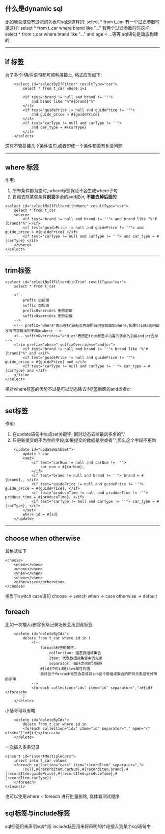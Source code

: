 ## 什么是dynamic sql

比如我获取没有过滤的列表时sql是这样的: select * from t_car
有一个过滤参数时是这样: select * from t_car where brand like "..."
有两个过滤参数时时这样: select * from t_car where brand like "..." and age < ...等等
sql语句是动态构建的

---

## if 标签
为了多个if条件语句都可顺利拼接上, 格式应当如下:
```
    <select id="selectByIfFilter" resultType="car"> 
        select * from t_car where 1=1
        
        <if test="brand != null and brand != ''">
            and brand like "%"#{brand}"%"
        </if>
        <if test="guidePrice != null and guidePrice != ''">
            and guide_price > #{guidePrice}
        </if>
        <if test="carType != null and carType != ''">
            and car_type = #{carType}
        </if>
    </select>
```

这样不管拼接几个条件语句,或者即使一个条件都没有也没问题

---

## where 标签
作用:
1. 所有条件都为空时, where标签保证不会生成where子句
2. 自动去除某些条件**前面**多余的and或or, **不能去掉后面的**

```
<select id="selectByIfFilterWithWhere" resultType="car">
    select * from t_car 
    <where>
        <if test="brand != null and brand != ''"> and brand like "%"#{brand}"%" </if>
        <if test="guidePrice != null and guidePrice != ''"> and guide_price > #{guidePrice} </if>
        <if test="carType != null and carType != ''"> and car_type = #{carType} </if>
    </where>
</select>
```

---

## trim标签

```
<select id="selectByIfFilterWithTrim" resultType="car"> 
    select * from t_car 

    <!-- 
        prefix 加前缀
        suffix 加后缀
        prefixOverrides 删除前缀
        suffixOverrides 删除后缀
    -->
    <!-- prefix="where"表示在trim标签内部所有内容前面加where,如果trim标签内部没有内容输出则不输出where -->
    <!-- suffixOverrides="and|or"表示把trim标签中内容的多余的后缀and|or去掉 -->
    <trim prefix="where" suffixOverrides="and|or">
        <if test="brand != null and brand != ''"> brand like "%"#{brand}"%" and </if>
        <if test="guidePrice != null and guidePrice != ''"> guide_price > #{guidePrice} and </if>
        <if test="carType != null and carType != ''"> car_type = #{carType} and </if>
    </trim>
</select>
```
相对where标签的优势不过是可以动态除去if标签后面的and或者or

---

## set标签

作用:
1. 在update语句中生成set关键字, 同时动态去掉最后多余的","
2. 只更新提交的不为空的字段,如果提交的数据是空或者"",那么这个字段不更新

```
    <update id="updateWithSet">
        update t_car
        <set>
            <if test="carNum != null and carNum != ''">
                car_num = #{carNum},
            </if>
            <if test="brand != null and brand != ''"> brand = #{brand},, </if>
            <if test="guidePrice != null and guidePrice != ''"> guide_price = #{guidePrice}, </if>
            <if test="produceTime != null and produceTime != ''"> produce_time = #{produceTime}, </if>
            <if test="carType != null and carType != ''"> car_type = #{carType}, </if>
        </set>
        where id = #{id}
    </update>
```

---

## choose when otherwise

其格式如下
```
<choose>
    <when></when>
    <when></when>
    <when></when>
    <when></when>
    <otherwise></otherwise>
</choose>
```
相当于switch case语句
choose -> switch
when -> case
otherwise -> default

## foreach

比如一次插入/删除多条记录场景会用到此标签

```
    <delete id="deleteByIds">
        delete from t_car where id in (
            <!-- 
                foreach标签的属性:
                    collection: 指定数组或集合
                    item: 代表数组或集合中的元素
                    separator: 循环之间的分隔符
                #{id}中的id是item属性的值
                最终这个foreach标签会变成将ids这个数组或集合的所有元素逗号分隔的字串
            -->
            <foreach collection="ids" item="id" separator=",">#{id}</foreach>
        )
    </delete>
```

小括号可以省略
```
    <delete id="deleteByIds">
        delete from t_car where id in 
        <foreach collection="ids" item="id" separator="," open="(" close=")">#{id}</foreach>
    </delete>
```

一次插入多条记录
```
<insert id="insertMultipleCars">
    insert into t_car values
    <foreach collection="cars" item="recordItem" separator=",">
        (null,#{recordItem.carNum},#{recordItem.brand},#{recordItem.guidePrice},#{recordItem.produceTime},#{recordItem.carType})
    </foreach>
</insert>
```

也可以使用where + foreach 进行批量删除, 具体看测试程序

## sql标签与include标签

sql标签用来声明sql片段
include标签用来将声明的片段插入到某个sql语句中

